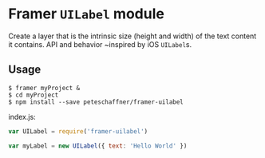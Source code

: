 # Framer `UILabel` module

Create a layer that is the intrinsic size (height and width) of the text content
it contains. API and behavior ~inspired by iOS `UILabel`s.

## Usage
```shell
$ framer myProject &
$ cd myProject
$ npm install --save peteschaffner/framer-uilabel
```

index.js:
```javascript
var UILabel = require('framer-uilabel')

var myLabel = new UILabel({ text: 'Hello World' })
```
